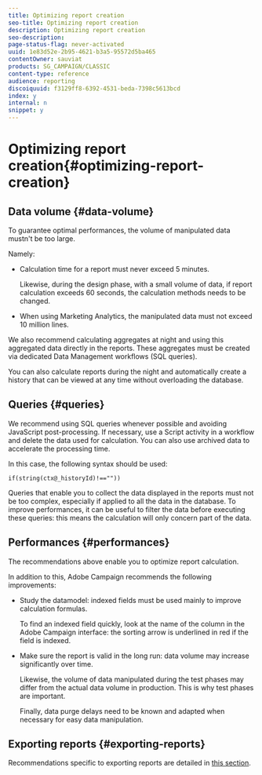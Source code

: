 ```yaml
---
title: Optimizing report creation
seo-title: Optimizing report creation
description: Optimizing report creation
seo-description: 
page-status-flag: never-activated
uuid: 1e83d52e-2b95-4621-b3a5-95572d5ba465
contentOwner: sauviat
products: SG_CAMPAIGN/CLASSIC
content-type: reference
audience: reporting
discoiquuid: f3129ff8-6392-4531-beda-7398c5613bcd
index: y
internal: n
snippet: y
---
```


# Optimizing report creation{#optimizing-report-creation}

## Data volume {#data-volume}

To guarantee optimal performances, the volume of manipulated data mustn't be too large.

Namely:

* Calculation time for a report must never exceed 5 minutes.

  Likewise, during the design phase, with a small volume of data, if report calculation exceeds 60 seconds, the calculation methods needs to be changed.

* When using Marketing Analytics, the manipulated data must not exceed 10 million lines.

We also recommend calculating aggregates at night and using this aggregated data directly in the reports. These aggregates must be created via dedicated Data Management workflows (SQL queries).

You can also calculate reports during the night and automatically create a history that can be viewed at any time without overloading the database.

## Queries {#queries}

We recommend using SQL queries whenever possible and avoiding JavaScript post-processing. If necessary, use a Script activity in a workflow and delete the data used for calculation. You can also use archived data to accelerate the processing time.

In this case, the following syntax should be used:

```
if(string(ctx@_historyId)!==""))
```

Queries that enable you to collect the data displayed in the reports must not be too complex, especially if applied to all the data in the database. To improve performances, it can be useful to filter the data before executing these queries: this means the calculation will only concern part of the data.

## Performances {#performances}

The recommendations above enable you to optimize report calculation.

In addition to this, Adobe Campaign recommends the following improvements:

* Study the datamodel: indexed fields must be used mainly to improve calculation formulas.

  To find an indexed field quickly, look at the name of the column in the Adobe Campaign interface: the sorting arrow is underlined in red if the field is indexed.

* Make sure the report is valid in the long run: data volume may increase significantly over time.

  Likewise, the volume of data manipulated during the test phases may differ from the actual data volume in production. This is why test phases are important.

  Finally, data purge delays need to be known and adapted when necessary for easy data manipulation.

## Exporting reports {#exporting-reports}

Recommendations specific to exporting reports are detailed in [this section](../../reporting/using/actions-on-reports.md#exporting-a-report).
